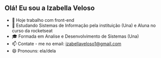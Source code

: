 ## Olá! Eu sou a Izabella Veloso
- 🔭 Hoje trabalho com front-end 
- 🌱 Estudando Sistemas de Informação pela instituição (Una) e Aluna no curso da rocketseat
- 🎓 Formada em Analise e Desenvolvimento de Sistemas (Una)
- 📫 Contate - me no email: izabellaveloso1@gmail.com
- 😄 Pronouns: ela/dela
